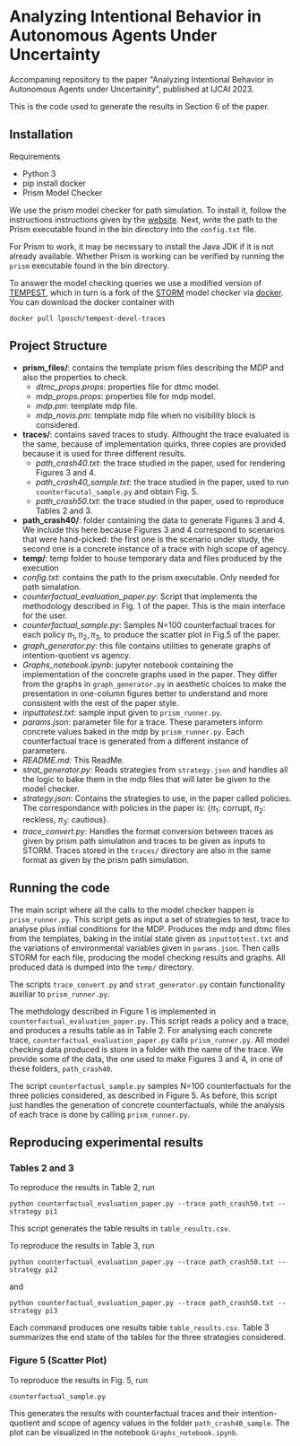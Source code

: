 # Analyzing Intentional Behavior in Autonomous Agents Under Uncertainty

Accompaning repository to the paper "Analyzing Intentional Behavior in Autonomous Agents under Uncertainity", published at IJCAI 2023.

This is the code used to generate the results in Section 6 of the paper.

## Installation

Requirements
  - Python 3
  - pip install docker
  - Prism Model Checker

We use the prism model checker for path simulation. To install it, follow the instructions instructions given by the [website](https://www.prismmodelchecker.org/download.php).
Next, write the path to the Prism executable found in the bin directory into the `config.txt` file.

For Prism to work, it may be necessary to install the Java JDK if it is not already available. Whether Prism is working can be verified by running the `prism` executable found in the bin directory.

To answer the model checking queries we use a modified version of [TEMPEST](https://www.tempest-synthesis.org), which in turn is a fork of the [STORM](https://www.stormchecker.org/) model checker via [docker](https://www.docker.com/).
You can download the docker container with

```
docker pull lposch/tempest-devel-traces
```

## Project Structure
- **prism_files/**: contains the template prism files describing the MDP and also the properties to check.
  - *dtmc_props.props*: properties file for dtmc model.
  - *mdp_props.props*: properties file for mdp model.
  - *mdp.pm*: template mdp file.
  - *mdp_novis.pm*: template mdp file when no visibility block is considered.
- **traces/**: contains saved traces to study. Althought the trace evaluated is the same, because of implementation quirks, three copies are provided because it is used for three different results.
  - *path_crash40.txt*: the trace studied in the paper, used for rendering Figures 3 and 4.
  - *path_crash40_sample.txt*: the trace studied in the paper, used to run `counterfacutal_sample.py` and obtain Fig. 5.
  - *path_crash50.txt*: the trace studied in the paper, used to reproduce Tables 2 and 3.
- **path_crash40/**: folder containing the data to generate Figures 3 and 4. We include this here because Figures 3 and 4 correspond to scenarios that were hand-picked: the first one is the scenario under study, the second one is a concrete instance of a trace with high scope of agency.
- **temp/**: temp folder to house temporary data and files produced by the execution
- *config.txt*: contains the path to the prism executable. Only needed for path simalation.
- *counterfactual_evaluation_paper.py*: Script that implements the methodology described in Fig. 1 of the paper.
This is the main interface for the user.
- *counterfactual_sample.py*: Samples N=100 counterfactual traces for each policy $\pi_1, \pi_2, \pi_3$, to produce the scatter plot in Fig.5 of the paper.
- *graph_generator.py*: this file contains utilities to generate graphs of intention-quotient vs agency.
- *Graphs_notebook.ipynb*: jupyter notebook containing the implementation of the concrete graphs used in the paper. They differ from the graphs in `graph_generator.py` in aesthetic choices to make the presentation in one-column figures better to understand and more consistent with the rest of the paper style.
- *inputtotest.txt*: sample input given to `prism_runner.py`.
- *params.json*: parameter file for a trace. These parameters inform concrete values baked in the mdp by `prism_runner.py`. Each counterfactual trace is generated from a different instance of parameters.
- *README.md*: This ReadMe.
- *strat_generator.py*: Reads strategies from `strategy.json` and handles all the logic to bake them in the mdp files that will later be given to the model checker.
- *strategy.json*: Contains the strategies to use, in the paper called policies. The correspondance with policies in the paper is: {$\pi_1$: corrupt, $\pi_2$: reckless, $\pi_3$: cautious}.
- *trace_convert.py*: Handles the format conversion between traces as given by prism path simulation and
traces to be given as inputs to STORM.
Traces stored in the `traces/` directory are also in the same format as given by the prism path simulation.

## Running the code
The main script where all the calls to the model checker happen is `prism_runner.py`.
This script gets as input a set of strategies to test, trace to analyse plus initial conditions for the MDP.
Produces the mdp and dtmc files from the templates, baking in the initial state given as `inputtottest.txt` and the variations of environmental variables given in `params.json`.
Then calls STORM for each file, producing the model checking results and graphs. All produced data is dumped into the `temp/` directory.

The scripts `trace_convert.py` and `strat_generator.py` contain functionality auxiliar to `prism_runner.py`.

The methdology described in Figure 1 is implemented in `counterfactual_evaluation_paper.py`.
This script reads a policy and a trace, and produces a results table as in Table 2.
For analysing each concrete trace, `counterfactual_evaluation_paper.py` calls `prism_runner.py`.
All model checking data produced is store in a folder with the name of the trace.
We provide some of the data, the one used to make Figures 3 and 4, in one of these folders, `path_crash40`.

The script `counterfactual_sample.py` samples N=100 counterfactuals for the three policies considered,
as described in Figure 5.
As before, this script just handles the generation of concrete counterfactuals, while the analysis of each trace is done by calling `prism_runner.py`.

## Reproducing experimental results

### Tables 2 and 3

To reproduce the results in Table 2, run
```
python counterfactual_evaluation_paper.py --trace path_crash50.txt --strategy pi1
```
This script generates the table results in `table_results.csv`.

To reproduce the results in Table 3, run
```
python counterfactual_evaluation_paper.py --trace path_crash50.txt --strategy pi2
```
and
```
python counterfactual_evaluation_paper.py --trace path_crash50.txt --strategy pi3
```

Each command produces one results table `table_results.csv`. Table 3 summarizes the end state of the tables for the three strategies considered.

### Figure 5 (Scatter Plot)

To reproduce the results in Fig. 5, run
```
counterfactual_sample.py
```
This generates the results with counterfactual traces and their intention-quotient and scope of agency values in the folder `path_crash40_sample`.
The plot can be visualized in the notebook `Graphs_notebook.ipynb`.
